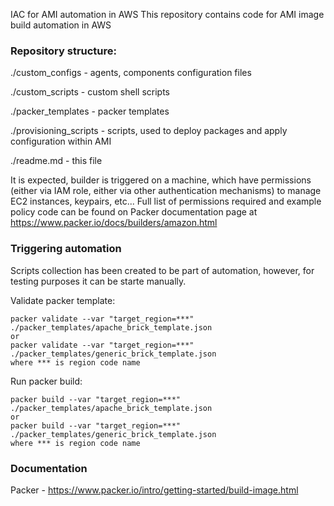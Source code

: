 IAC for AMI automation in AWS
This repository contains code for AMI image build automation in AWS

### Repository structure:
 ./custom_configs - agents, components configuration files

 ./custom_scripts - custom shell scripts

 ./packer_templates - packer templates

 ./provisioning_scripts - scripts, used to deploy packages and apply configuration within AMI

 ./readme.md - this file

It is expected, builder is triggered on a machine, which have permissions (either via IAM role, either via other authentication mechanisms) to manage EC2 instances, keypairs, etc... Full list of permissions required and example policy code can be found on Packer documentation page at https://www.packer.io/docs/builders/amazon.html


### Triggering automation
Scripts collection has been created to be part of automation, however, for testing purposes it can be starte manually.

Validate packer template:
```
packer validate --var "target_region=***" ./packer_templates/apache_brick_template.json
or
packer validate --var "target_region=***" ./packer_templates/generic_brick_template.json
where *** is region code name

```

Run packer build:
```
packer build --var "target_region=***" ./packer_templates/apache_brick_template.json
or
packer build --var "target_region=***" ./packer_templates/generic_brick_template.json
where *** is region code name
```

### Documentation
Packer - https://www.packer.io/intro/getting-started/build-image.html
